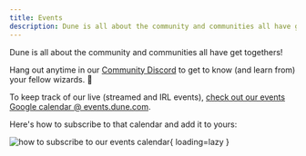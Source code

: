 ```yaml
---
title: Events
description: Dune is all about the community and communities all have get togethers!
---
```


Dune is all about the community and communities all have get togethers!

Hang out anytime in our [Community Discord](https://discord.gg/BJBHFR6sdy) to get to know (and learn from) your fellow wizards. 🧙

To keep track of our live (streamed and IRL events), [check out our events Google calendar @ events.dune.com](events.dune.com).

Here's how to subscribe to that calendar and add it to yours:

![how to subscribe to our events calendar](images/subscribe-to-events-calendar.gif){ loading=lazy }
